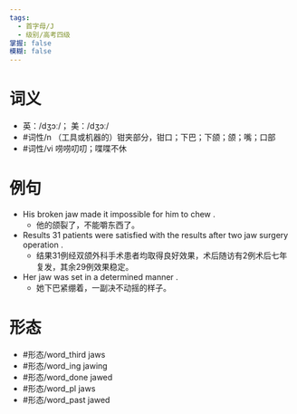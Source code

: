 ```yaml
---
tags:
  - 首字母/J
  - 级别/高考四级
掌握: false
模糊: false
---
```

# 词义
- 英：/dʒɔː/； 美：/dʒɔː/
- #词性/n  （工具或机器的）钳夹部分，钳口；下巴；下颌；颌；嘴；口部
- #词性/vi  唠唠叨叨；喋喋不休
# 例句
- His broken jaw made it impossible for him to chew .
	- 他的颌裂了，不能嚼东西了。
- Results 31 patients were satisfied with the results after two jaw surgery operation .
	- 结果31例经双颌外科手术患者均取得良好效果，术后随访有2例术后七年复发，其余29例效果稳定。
- Her jaw was set in a determined manner .
	- 她下巴紧绷着，一副决不动摇的样子。
# 形态
- #形态/word_third jaws
- #形态/word_ing jawing
- #形态/word_done jawed
- #形态/word_pl jaws
- #形态/word_past jawed

